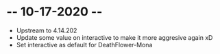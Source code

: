 # -- 10-17-2020 --
* Upstream to 4.14.202
* Update some value on interactive to make it more aggresive again xD
* Set interactive as default for DeathFlower-Mona